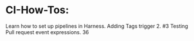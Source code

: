 # CI-How-Tos: 
Learn how to set up pipelines in Harness.
Adding Tags trigger 2. #3
Testing Pull request event expressions. 36
